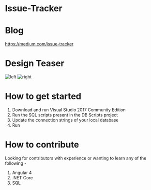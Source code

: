 # Issue-Tracker

# Blog
https://medium.com/issue-tracker

# Design Teaser
![left](https://cdn.dribbble.com/users/399068/screenshots/3827142/pic2.png)
![right](https://cdn.dribbble.com/users/399068/screenshots/3827146/pic1.png)

# How to get started
1. Download and run Visual Studio 2017 Community Edition
2. Run the SQL scripts present in the DB Scripts project
3. Update the connection strings of your local database
4. Run

# How to contribute 
Looking for contributors with experience or wanting to learn any of the following -
1. Angular 4
2. .NET Core
3. SQL

